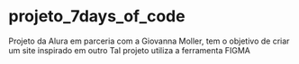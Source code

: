 # projeto_7days_of_code
Projeto da Alura em parceria com a Giovanna Moller, tem o objetivo de criar um site inspirado em outro
Tal projeto utiliza a ferramenta FIGMA